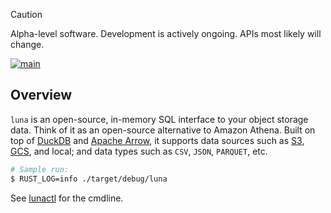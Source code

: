 > [!CAUTION]
> Alpha-level software. Development is actively ongoing. APIs most likely will change.

[![main](https://github.com/flowerinthenight/luna/actions/workflows/main.yml/badge.svg)](https://github.com/flowerinthenight/luna/actions/workflows/main.yml)

## Overview

`luna` is an open-source, in-memory SQL interface to your object storage data. Think of it as an open-source alternative to Amazon Athena. Built on top of [DuckDB](https://duckdb.org/) and [Apache Arrow](https://arrow.apache.org/), it supports data sources such as [S3](https://aws.amazon.com/s3/), [GCS](https://cloud.google.com/storage?hl=en), and local; and data types such as `CSV`, `JSON`, `PARQUET`, etc.

```sh
# Sample run:
$ RUST_LOG=info ./target/debug/luna
```

See [lunactl](https://github.com/flowerinthenight/lunactl/) for the cmdline.
